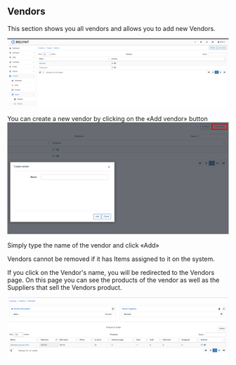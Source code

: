 ## Vendors

This section shows you all vendors and allows you to add new Vendors.

![Vendors](vendors.png)

You can create a new vendor by clicking on the «Add vendor» button
![Add vendor](add_vendor.png)

Simply type the name of the vendor and click «Add»

Vendors cannot be removed if it has Items assigned to it on the system.

If you click on the Vendor's name, you will be redirected to the Vendors page. On this page you can see the products of the vendor as well as the Suppliers that sell the Vendors product.

![Vendor's page](vendors_page.png)
